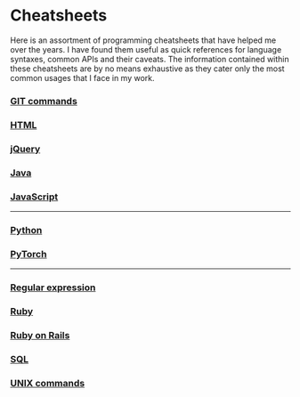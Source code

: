 # Cheatsheets
Here is an assortment of programming cheatsheets that have helped me over the years. I have found them useful as quick references for language syntaxes, common APIs and their caveats. The information contained within these cheatsheets are by no means exhaustive as they cater only the most common usages that I face in my work.

### [GIT commands](GIT.md)
### [HTML](HTML.md)
### [jQuery](jQuery.md)
### [Java](Java.md)
### [JavaScript](JavaScript.md)
---
### [Python](Python.md)
### [PyTorch](PyTorch.md)
---
### [Regular expression](regex.md)
### [Ruby](Ruby.md)
### [Ruby on Rails](RoR.md)
### [SQL](SQL.md)
### [UNIX commands](UNIX.md)
